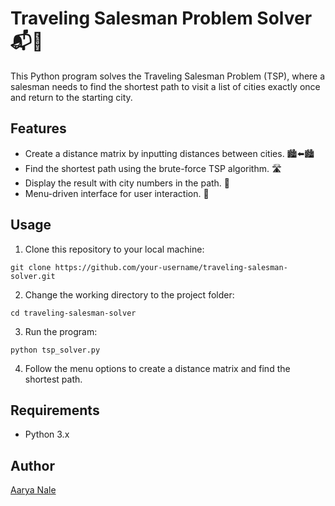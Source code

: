 # Traveling Salesman Problem Solver 📬🏃

This Python program solves the Traveling Salesman Problem (TSP), where a salesman needs to find the shortest path to visit a list of cities exactly once and return to the starting city.

## Features

- Create a distance matrix by inputting distances between cities. 🏙⬅🏙
- Find the shortest path using the brute-force TSP algorithm. 🛣
- Display the result with city numbers in the path. 📍
- Menu-driven interface for user interaction. 🔢

## Usage

1. Clone this repository to your local machine:

```git clone https://github.com/your-username/traveling-salesman-solver.git```


2. Change the working directory to the project folder:

```cd traveling-salesman-solver```


3. Run the program:

```python tsp_solver.py```


4. Follow the menu options to create a distance matrix and find the shortest path.

## Requirements

- Python 3.x

## Author

[Aarya Nale](github.com/https://github.com/AaryaNale)
